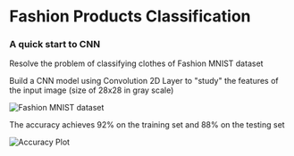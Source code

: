 # Fashion Products Classification


### A quick start to CNN 

Resolve the problem of classifying clothes of Fashion MNIST dataset

Build a CNN model using Convolution 2D Layer to "study" the features of the input image (size of 28x28 in gray scale)

![Fashion MNIST dataset](https://github.com/DuyKha0511/fashion-products-classification/blob/main/Fashion-MNIST-dataset.png?raw=True)

The accuracy achieves 92% on the training set and 88% on the testing set

![Accuracy Plot](https://github.com/DuyKha0511/fashion-products-classification/blob/main/Screenshot%202023-05-27%20233158.png?raw=true)
